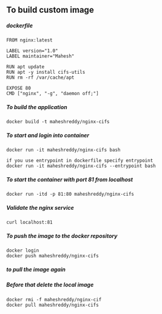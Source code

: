 ## To build custom image
##### dockerfile
```
FROM nginx:latest

LABEL version="1.0"
LABEL maintainer="Mahesh"

RUN apt update
RUN apt -y install cifs-utils
RUN rm -rf /var/cache/apt

EXPOSE 80
CMD ["nginx", "-g", "daemon off;"]
```

##### To build the application
```
docker build -t maheshreddy/nginx-cifs
```
##### To start and login into container
```
docker run -it maheshreddy/nginx-cifs bash

if you use entrypoint in dockerfile specify entrypoint
docker run -it maheshreddy/nginx-cifs --entrypoint bash
```
##### To start the container with port 81 from localhost
```
docker run -itd -p 81:80 maheshreddy/nginx-cifs
```
##### Validate the nginx service
```
curl localhost:81
```
##### To push the image to the docker repository
```
docker login
docker push maheshreddy/nginx-cifs
```
##### to pull the image again
##### Before that delete the local image
```
docker rmi -f maheshreddy/nginx-cif
docker pull maheshreddy/nginx-cifs
```
